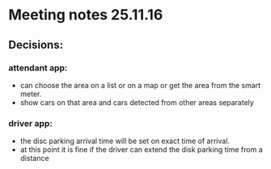# Meeting notes 25.11.16

## Decisions:
### attendant app:
* can choose the area on a list or on a map or get the area from the smart meter.
* show cars on that area and cars detected from other areas separately  

### driver app: 
* the disc parking arrival time will be set on exact time of arrival.
* at this point it is fine if the driver can extend the disk parking time from a distance

